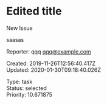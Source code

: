 # Edited title

New Issue

saasas

Reporter: qqq <qqq@example.com>  

Created: 2019-11-26T12:56:40.417Z  
Updated: 2020-01-30T09:18:40.026Z

Type: task  
Status: selected  
Priority: 10.671875
